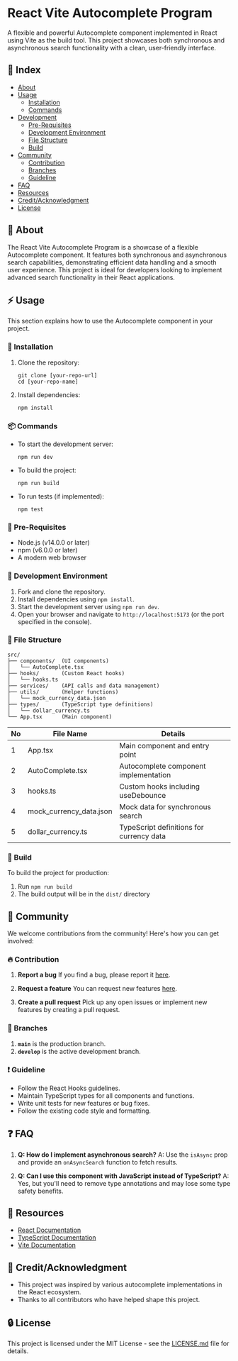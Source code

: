 # React Vite Autocomplete Program


A flexible and powerful Autocomplete component implemented in React using Vite as the build tool. This project showcases both synchronous and asynchronous search functionality with a clean, user-friendly interface.

## :ledger: Index

- [About](#beginner-about)
- [Usage](#zap-usage)
  - [Installation](#electric_plug-installation)
  - [Commands](#package-commands)
- [Development](#wrench-development)
  - [Pre-Requisites](#notebook-pre-requisites)
  - [Development Environment](#nut_and_bolt-development-environment)
  - [File Structure](#file_folder-file-structure)
  - [Build](#hammer-build)  
- [Community](#cherry_blossom-community)
  - [Contribution](#fire-contribution)
  - [Branches](#cactus-branches)
  - [Guideline](#exclamation-guideline)  
- [FAQ](#question-faq)
- [Resources](#page_facing_up-resources)
- [Credit/Acknowledgment](#star2-creditacknowledgment)
- [License](#lock-license)

##  :beginner: About
The React Vite Autocomplete Program is a showcase of a flexible Autocomplete component. It features both synchronous and asynchronous search capabilities, demonstrating efficient data handling and a smooth user experience. This project is ideal for developers looking to implement advanced search functionality in their React applications.

## :zap: Usage
This section explains how to use the Autocomplete component in your project.

###  :electric_plug: Installation
1. Clone the repository:
   ```
   git clone [your-repo-url]
   cd [your-repo-name]
   ```
2. Install dependencies:
   ```
   npm install
   ```

###  :package: Commands
- To start the development server:
  ```
  npm run dev
  ```
- To build the project:
  ```
  npm run build
  ```
- To run tests (if implemented):
  ```
  npm test
  ```

### :notebook: Pre-Requisites
- Node.js (v14.0.0 or later)
- npm (v6.0.0 or later)
- A modern web browser

###  :nut_and_bolt: Development Environment
1. Fork and clone the repository.
2. Install dependencies using `npm install`.
3. Start the development server using `npm run dev`.
4. Open your browser and navigate to `http://localhost:5173` (or the port specified in the console).

###  :file_folder: File Structure
```
src/
├── components/  (UI components)
│   └── AutoComplete.tsx
├── hooks/       (Custom React hooks)
│   └── hooks.ts
├── services/    (API calls and data management)
├── utils/       (Helper functions)
│   └── mock_currency_data.json
├── types/       (TypeScript type definitions)
│   └── dollar_currency.ts
└── App.tsx      (Main component)
```

| No | File Name | Details 
|----|------------|-------|
| 1  | App.tsx | Main component and entry point |
| 2  | AutoComplete.tsx | Autocomplete component implementation |
| 3  | hooks.ts | Custom hooks including useDebounce |
| 4  | mock_currency_data.json | Mock data for synchronous search |
| 5  | dollar_currency.ts | TypeScript definitions for currency data |

###  :hammer: Build
To build the project for production:
1. Run `npm run build`
2. The build output will be in the `dist/` directory

## :cherry_blossom: Community

We welcome contributions from the community! Here's how you can get involved:

###  :fire: Contribution

1. **Report a bug** 
   If you find a bug, please report it [here](link-to-issues).

2. **Request a feature** 
   You can request new features [here](link-to-feature-requests).

3. **Create a pull request** 
   Pick up any open issues or implement new features by creating a pull request.

### :cactus: Branches

1. **`main`** is the production branch.
2. **`develop`** is the active development branch.

### :exclamation: Guideline
- Follow the React Hooks guidelines.
- Maintain TypeScript types for all components and functions.
- Write unit tests for new features or bug fixes.
- Follow the existing code style and formatting.

## :question: FAQ
1. **Q: How do I implement asynchronous search?**
   A: Use the `isAsync` prop and provide an `onAsyncSearch` function to fetch results.

2. **Q: Can I use this component with JavaScript instead of TypeScript?**
   A: Yes, but you'll need to remove type annotations and may lose some type safety benefits.

##  :page_facing_up: Resources
- [React Documentation](https://reactjs.org/docs/getting-started.html)
- [TypeScript Documentation](https://www.typescriptlang.org/docs/)
- [Vite Documentation](https://vitejs.dev/guide/)

## :star2: Credit/Acknowledgment
- This project was inspired by various autocomplete implementations in the React ecosystem.
- Thanks to all contributors who have helped shape this project.

##  :lock: License
This project is licensed under the MIT License - see the [LICENSE.md](LICENSE.md) file for details.
